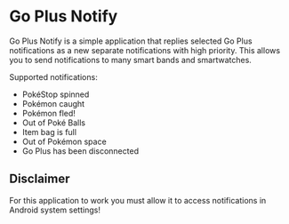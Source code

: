 # Go Plus Notify

Go Plus Notify is a simple application that replies selected Go Plus notifications as a new separate notifications with high priority.
This allows you to send notifications to many smart bands and smartwatches.

Supported notifications:
- PokéStop spinned
- Pokémon caught
- Pokémon fled!
- Out of Poké Balls
- Item bag is full
- Out of Pokémon space
- Go Plus has been disconnected

## Disclaimer
For this application to work you must allow it to access notifications in Android system settings!